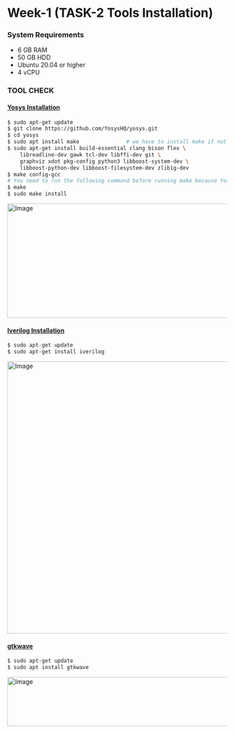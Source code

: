 
# Week-1 (TASK-2 Tools Installation)

### **System Requirements**
- 6 GB RAM
- 50 GB HDD
- Ubuntu 20.04 or higher
- 4 vCPU

### **TOOL CHECK**

#### <ins>**Yosys Installation**</ins>
```bash
$ sudo apt-get update
$ git clone https://github.com/YosysHQ/yosys.git
$ cd yosys
$ sudo apt install make               # we have to install make if not installed
$ sudo apt-get install build-essential clang bison flex \
    libreadline-dev gawk tcl-dev libffi-dev git \
    graphviz xdot pkg-config python3 libboost-system-dev \
    libboost-python-dev libboost-filesystem-dev zlib1g-dev
$ make config-gcc
# You need to run the following command before running make because Yosys build depends on a Git submodule called abc, which hasn't been initialized yet.
$ make 
$ sudo make install
```
<img width="806" height="261" alt="Image" src="https://github.com/user-attachments/assets/decf1167-b3c0-4974-8c2c-49a6321e7841" />

#### <ins>**Iverilog Installation**</ins>
```bash
$ sudo apt-get update
$ sudo apt-get install iverilog
```
<img width="887" height="621" alt="Image" src="https://github.com/user-attachments/assets/f685cdd0-6f77-4c97-a70d-e593c790d2ae" />

#### <ins>**gtkwave**</ins>
```bash
$ sudo apt-get update
$ sudo apt install gtkwave
```

<img width="903" height="112" alt="Image" src="https://github.com/user-attachments/assets/4d616228-f2a0-492d-8abf-1b4cf38147c9" />

